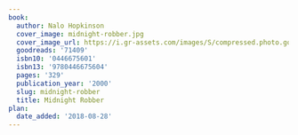 ```yaml
---
book:
  author: Nalo Hopkinson
  cover_image: midnight-robber.jpg
  cover_image_url: https://i.gr-assets.com/images/S/compressed.photo.goodreads.com/books/1388256481l/71409.jpg
  goodreads: '71409'
  isbn10: '0446675601'
  isbn13: '9780446675604'
  pages: '329'
  publication_year: '2000'
  slug: midnight-robber
  title: Midnight Robber
plan:
  date_added: '2018-08-28'
---
```

